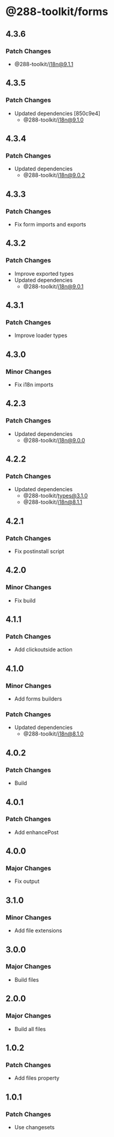 # @288-toolkit/forms

## 4.3.6

### Patch Changes

-   @288-toolkit/i18n@9.1.1

## 4.3.5

### Patch Changes

-   Updated dependencies [850c9e4]
    -   @288-toolkit/i18n@9.1.0

## 4.3.4

### Patch Changes

-   Updated dependencies
    -   @288-toolkit/i18n@9.0.2

## 4.3.3

### Patch Changes

-   Fix form imports and exports

## 4.3.2

### Patch Changes

-   Improve exported types
-   Updated dependencies
    -   @288-toolkit/i18n@9.0.1

## 4.3.1

### Patch Changes

-   Improve loader types

## 4.3.0

### Minor Changes

-   Fix i18n imports

## 4.2.3

### Patch Changes

-   Updated dependencies
    -   @288-toolkit/i18n@9.0.0

## 4.2.2

### Patch Changes

-   Updated dependencies
    -   @288-toolkit/types@3.1.0
    -   @288-toolkit/i18n@8.1.1

## 4.2.1

### Patch Changes

-   Fix postinstall script

## 4.2.0

### Minor Changes

-   Fix build

## 4.1.1

### Patch Changes

-   Add clickoutside action

## 4.1.0

### Minor Changes

-   Add forms builders

### Patch Changes

-   Updated dependencies
    -   @288-toolkit/i18n@8.1.0

## 4.0.2

### Patch Changes

-   Build

## 4.0.1

### Patch Changes

-   Add enhancePost

## 4.0.0

### Major Changes

-   Fix output

## 3.1.0

### Minor Changes

-   Add file extensions

## 3.0.0

### Major Changes

-   Build files

## 2.0.0

### Major Changes

-   Build all files

## 1.0.2

### Patch Changes

-   Add files property

## 1.0.1

### Patch Changes

-   Use changesets
